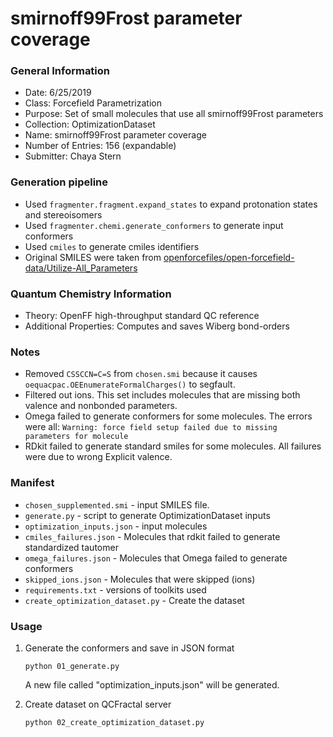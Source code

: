 # smirnoff99Frost parameter coverage

### General Information
 - Date: 6/25/2019
 - Class: Forcefield Parametrization
 - Purpose: Set of small molecules that use all smirnoff99Frost parameters
 - Collection: OptimizationDataset
 - Name: smirnoff99Frost parameter coverage
 - Number of Entries: 156 (expandable)
 - Submitter: Chaya Stern

### Generation pipeline
 - Used `fragmenter.fragment.expand_states` to expand protonation states and stereoisomers
 - Used `fragmenter.chemi.generate_conformers` to generate input conformers
 - Used `cmiles` to generate cmiles identifiers
 - Original SMILES were taken from [openforcefiles/open-forcefield-data/Utilize-All_Parameters](https://github.com/openforcefield/open-forcefield-data/tree/master/Utilize-All-Parameters/selected)

### Quantum Chemistry Information
 - Theory: OpenFF high-throughput standard QC reference
 - Additional Properties: Computes and saves Wiberg bond-orders

### Notes
 - Removed `CSSCCN=C=S` from `chosen.smi` because it causes `oequacpac.OEEnumerateFormalCharges()`
   to segfault.
 - Filtered out ions. This set includes molecules that are missing both valence and nonbonded parameters.
 - Omega failed to generate conformers for some molecules. The errors were all: `Warning: force field setup failed due to missing parameters for molecule`
 - RDkit failed to generate standard smiles for some molecules. All failures were due to wrong Explicit valence.

### Manifest
 - `chosen_supplemented.smi` - input SMILES file.
 - `generate.py` - script to generate OptimizationDataset inputs
 - `optimization_inputs.json` - input molecules
 - `cmiles_failures.json` - Molecules that rdkit failed to generate standardized tautomer
 - `omega_failures.json` - Molecules that Omega failed to generate conformers
 - `skipped_ions.json` - Molecules that were skipped (ions)
 - `requirements.txt` - versions of toolkits used
 - `create_optimization_dataset.py` - Create the dataset

### Usage
1. Generate the conformers and save in JSON format
   ```
   python 01_generate.py
   ```
   A new file called "optimization_inputs.json" will be generated.

2. Create dataset on QCFractal server
    ```
    python 02_create_optimization_dataset.py
    ```
